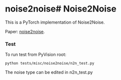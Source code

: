 # noise2noise# Noise2Noise

This is a PyTorch implementation of Noise2Noise. 

Paper: [noise2noise](https://arxiv.org/abs/1803.04189).

### Test
To run test from PyVision root:
```
python tests/misc/noise2noise/n2n_test.py
```
The noise type can be edited in n2n_test.py

